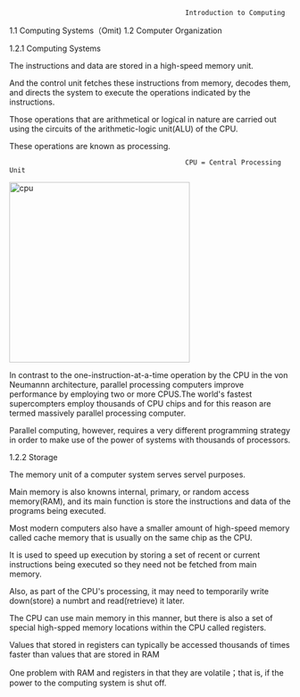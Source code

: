                                                 Introduction to Computing
1.1 Computing Systems（Omit)
1.2 Computer Organization

1.2.1 Computing Systems
 
The instructions and data are stored in a high-speed memory unit.

And the control unit fetches these instructions from memory, decodes them, 
and directs the system to execute the operations indicated by the instructions.

Those operations that are arithmetical or logical in nature are carried out using 
the circuits of the arithmetic-logic unit(ALU) of the CPU.

These operations are known as processing.

                                                CPU = Central Processing Unit
                                                
                                                
<img width="323" alt="cpu" src="https://cloud.githubusercontent.com/assets/11711081/26626952/a0e183a0-45ad-11e7-940a-fee89b813326.png">


In contrast to the one-instruction-at-a-time operation by the CPU in the von Neumannn architecture, 
parallel processing computers improve performance by employing two or more CPUS.The world's fastest 
supercompters employ thousands of CPU chips and for this reason are termed  massively parallel processing 
computer.
    
    
Parallel computing, however, requires a very different programming strategy in order to make use of the 
power of systems with thousands of processors.


1.2.2 Storage

The memory unit of a computer system serves servel purposes.

Main memory is also knowns internal, primary, or random access memory(RAM), and its main function is store 
the instructions and data of the programs being executed.

Most modern computers also have a smaller amount of high-speed memory called cache memory that is usually on
the same chip as the CPU.

It is used to speed up execution by storing a set of recent or current instructions being executed so they need
not be fetched from main memory.

Also, as part of the CPU's processing, it may need to temporarily write down(store) a numbrt and read(retrieve) it 
later.

The CPU can use main memory in this manner, but there is also a set of special high-spped memory locations within the
CPU called registers.

Values that stored in registers can typically be accessed thousands of times faster than values that are stored in RAM

One problem with RAM and registers in that they are volatile；that is, if the power to the computing system is shut off. 







